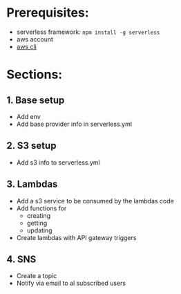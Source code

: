 # Prerequisites:
- serverless framework: `npm install -g serverless`
- aws account
- [aws cli](https://docs.aws.amazon.com/cli/latest/userguide/cli-chap-getting-started.html)

# Sections:

## 1. Base setup
- Add env
- Add base provider info in serverless.yml

## 2. S3 setup
- Add s3 info to serverless.yml

## 3. Lambdas
- Add a s3 service to be consumed by the lambdas code
- Add functions for
  - creating
  - getting
  - updating
- Create lambdas with API gateway triggers

## 4. SNS
- Create a topic
- Notify via email to al subscribed users